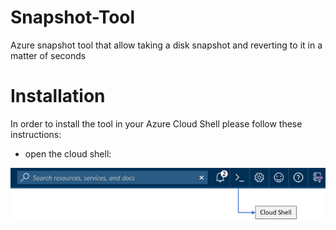 # Snapshot-Tool
Azure snapshot tool that allow taking a disk snapshot and reverting to it in a matter of seconds

# Installation
In order to install the tool in your Azure Cloud Shell please follow these instructions:
- open the cloud shell:

![alt text](https://raw.githubusercontent.com/elad488/Snapshot-Tool/master/pics/Azure-Cloud-Shell-Initiate.png)

